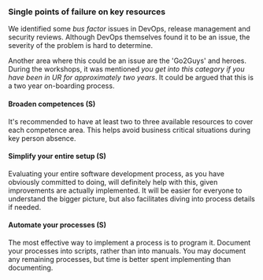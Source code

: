 ---
---

### Single points of failure on key resources

We identified some _bus factor_ issues in DevOps, release management and security reviews. 
Although DevOps themselves found it to be an issue, the severity of the problem is hard to determine.

Another area where this could be an issue are the 'Go2Guys' and heroes.
During the workshops, it was mentioned *you get into this category if you have been in UR for approximately two years*. 
It could be argued that this is a two year on-boarding process.

#### Broaden competences (S)

It's recommended to have at least two to three available resources to cover each competence area.
This helps avoid business critical situations during key person absence.

#### Simplify your entire setup (S)

Evaluating your entire software development process, as you have obviously committed to doing, will definitely help with this, given improvements are actually implemented. 
It will be easier for everyone to understand the bigger picture, but also facilitates diving into process details if needed.

#### Automate your processes (S)

The most effective way to implement a process is to program it.
Document your processes into scripts, rather than into manuals.
You may document any remaining processes, but time is better spent implementing than documenting.
